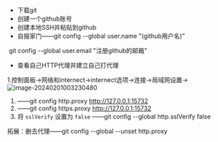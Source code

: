 - 下载git
- 创建一个github账号
- 创建本地SSH并粘贴到github
- 自报家门——git config --global user.name "(github用户名)"

​					  		 git config --global user.email "注册github的邮箱"

- 查看自己HTTP代理并建立自己打代理

1.控制面板→网络和internect→internect选项→连接→局域网设置→![image-20240201003230480](C:\Users\22467\AppData\Roaming\Typora\typora-user-images\image-20240201003230480.png)

1. ——git config http.proxy http://127.0.0.1:15732
2. ——git config https.proxy http://127.0.0.1:15732
3. 将 `sslVerify` 设置为 `false` ——git config --global http.sslVerify false

拓展：删去代理——git config --global --unset http.proxy